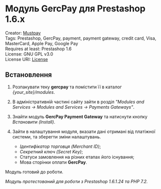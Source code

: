 # Модуль GercPay для Prestashop 1.6.x

Creator: [Mustpay](https://mustpay.tech)<br>
Tags: Prestashop, GercPay, payment, payment gateway, credit card, Visa, MasterCard, Apple Pay, Google Pay<br>
Requires at least: Prestashop 1.6<br>
License: GNU GPL v3.0<br>
License URI: [License](https://opensource.org/licenses/GPL-3.0)

## Встановлення

1. Розпакувати теку **gercpay** та помістити її в каталог *{your_site}/modules*.

2. В адміністративній частині сайту зайти в розділ *"Modules and Services -> Modules and Services -> Payments Gateways"*.

3. Знайти модуль **GercPay Payment Gateway** та натиснути кнопку *Встановити (Install)*.

4. Зайти в налаштування модуля, вказати дані отримані від платіжної системи, та зберегти зміни налаштувань.
   - *Ідентифікатор торговця (Merchant ID)*;
   - *Секретний ключ (Secret Key)*;
   - Статуси замовлення на різних етапах його існування;
   - Мова сторінки оплати **GercPay**.

Модуль готовий до роботи.

*Модуль протестований для роботи з Prestashop 1.6.1.24 та PHP 7.2.*

